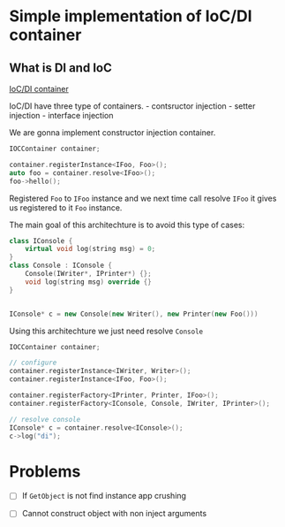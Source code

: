 # Simple implementation of IoC/DI container

## What is DI and IoC
[IoC/DI container](https://martinfowler.com/articles/injection.html)

IoC/DI have three type of containers. 
    - contsructor injection
    - setter injection
    - interface injection

We are gonna implement constructor injection container.


```c++
IOCContainer container;

container.registerInstance<IFoo, Foo>();
auto foo = container.resolve<IFoo>();
foo->hello();
```

Registered `Foo` to `IFoo` instance and we next time call resolve `IFoo` it gives us registered to it `Foo` instance.

The main goal of this architechture is to avoid this type of cases:
```c++
class IConsole {
    virtual void log(string msg) = 0;
}
class Console : IConsole {
    Console(IWriter*, IPrinter*) {};
    void log(string msg) override {}
}


IConsole* c = new Console(new Writer(), new Printer(new Foo()))
```

Using this architechture we just need resolve `Console`
```c++
IOCContainer container;

// configure
container.registerInstance<IWriter, Writer>();
container.registerInstance<IFoo, Foo>();

container.registerFactory<IPrinter, Printer, IFoo>();
container.registerFactory<IConsole, Console, IWriter, IPrinter>();

// resolve console
IConsole* c = container.resolve<IConsole>();
c->log("di");
```

# Problems
- [ ] If `GetObject` is not find instance app crushing
- [ ] Cannot construct object with non inject arguments

